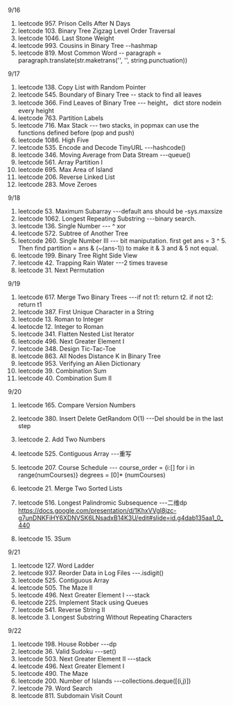 9/16
1. leetcode 957. Prison Cells After N Days
2. leetcode 103. Binary Tree Zigzag Level Order Traversal
3. leetcode 1046. Last Stone Weight
4. leetcode 993. Cousins in Binary Tree --hashmap
5. leetcode 819. Most Common Word -- paragraph = paragraph.translate(str.maketrans('', '', string.punctuation))

9/17
1. leetcode 138. Copy List with Random Pointer
2. leetcode 545. Boundary of Binary Tree -- stack to find all leaves
3. leetcode 366. Find Leaves of Binary Tree --- height， dict store nodein every height
4. leetcode 763. Partition Labels
5. leetcode 716. Max Stack --- two stacks, in popmax can use the functions defined before (pop and push)
6. leetcode 1086. High Five
7. leetcode 535. Encode and Decode TinyURL ---hashcode()
8. leetcode 346. Moving Average from Data Stream ---queue()
9. leetcode 561. Array Partition I
10. leetcode 695. Max Area of Island
11. leetcode 206. Reverse Linked List
12. leetcode 283. Move Zeroes

9/18
1. leetcode 53. Maximum Subarray ---default ans should be -sys.maxsize
2. leetcode 1062. Longest Repeating Substring ---binary search.
3. leetcode 136. Single Number --- ^ xor
4. leetcode 572. Subtree of Another Tree
5. leetcode 260. Single Number III --- bit maniputation. first get ans = 3 ^ 5. Then find partition = ans & (~(ans-1)) to make it & 3 and & 5 not equal. 
6. leetcode 199. Binary Tree Right Side View
7. leetcode 42. Trapping Rain Water ---2 times travese
8. leetcode 31. Next Permutation

9/19
1. leetcode 617. Merge Two Binary Trees ---if not t1: return t2. if not t2: return t1
2. leetcode 387. First Unique Character in a String
3. leetcode 13. Roman to Integer
4. leetocde 12. Integer to Roman
5. leetcode 341. Flatten Nested List Iterator
6. leetcode 496. Next Greater Element I
7. leetcode 348. Design Tic-Tac-Toe
8. leetcode 863. All Nodes Distance K in Binary Tree
9. leetcode 953. Verifying an Alien Dictionary
10. leetcode 39. Combination Sum
11. leetcode 40. Combination Sum II

9/20
1. leetcode 165. Compare Version Numbers
2. leetcode 380. Insert Delete GetRandom O(1) ---Del should be in the last step
3. leetcode 2. Add Two Numbers
4. leetcode 525. Contiguous Array ---重写
5. leetcode 207. Course Schedule --- course_order = {i:[] for i in range(numCourses)}
                                      degrees = [0]* (numCourses)
 
6. leetcode 21. Merge Two Sorted Lists
7. leetcode 516. Longest Palindromic Subsequence ---二维dp https://docs.google.com/presentation/d/1KhxVVgI8jzc-g7unDNKFiHY6XDNVSK6LNsadxB14K3U/edit#slide=id.g4dab135aa1_0_440
8. leetcode 15. 3Sum

9/21
1. leetcode 127. Word Ladder
2. leetcode 937. Reorder Data in Log Files ---.isdigit()
3. leetcode 525. Contiguous Array
4. leetcode 505. The Maze II
5. leetcode 496. Next Greater Element I ---stack
6. leetcode 225. Implement Stack using Queues
7. leetcode 541. Reverse String II
8. leetcode 3. Longest Substring Without Repeating Characters

9/22
1. leetcode 198. House Robber ---dp
2. leetcode  36. Valid Sudoku ---set()
3. leetcode 503. Next Greater Element II ---stack
4. leetcode 496. Next Greater Element I
5. leetcode 490. The Maze
6. leetcode 200. Number of Islands  ---collections.deque([(i,j)])
7. leetcode 79. Word Search
8. leetcode 811. Subdomain Visit Count



